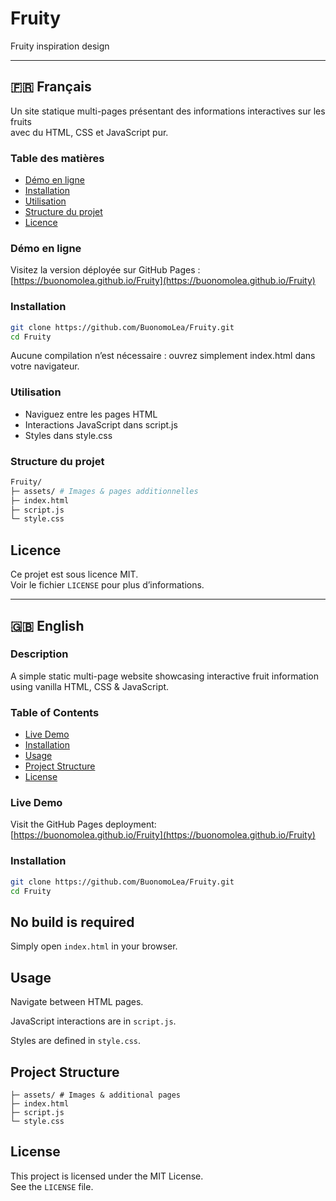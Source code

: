 # Fruity
Fruity inspiration design

---

## 🇫🇷 Français

Un site statique multi-pages présentant des informations interactives sur les fruits  
avec du HTML, CSS et JavaScript pur.

### Table des matières

- [Démo en ligne](#démo-en-ligne)  
- [Installation](#installation)  
- [Utilisation](#utilisation)  
- [Structure du projet](#structure-du-projet)  
- [Licence](#licence)  

### Démo en ligne

Visitez la version déployée sur GitHub Pages :  
          [https://buonomolea.github.io/Fruity](https://buonomolea.github.io/Fruity)

### Installation

```bash
git clone https://github.com/BuonomoLea/Fruity.git
cd Fruity
```
Aucune compilation n’est nécessaire : ouvrez simplement index.html dans votre navigateur.

### Utilisation 

- Naviguez entre les pages HTML
- Interactions JavaScript dans script.js
- Styles dans style.css

### Structure du projet

```bash
Fruity/
├─ assets/ # Images & pages additionnelles
├─ index.html
├─ script.js
└─ style.css
```

## Licence

Ce projet est sous licence MIT.  
Voir le fichier `LICENSE` pour plus d’informations.

---

## 🇬🇧 English

### Description

A simple static multi-page website showcasing interactive fruit information using vanilla HTML, CSS & JavaScript.

### Table of Contents

- [Live Demo](#live-demo)
- [Installation](#installation)
- [Usage](#usage)
- [Project Structure](#project-structure)
- [License](#license)

### Live Demo

Visit the GitHub Pages deployment:  
          [https://buonomolea.github.io/Fruity](https://buonomolea.github.io/Fruity)

### Installation

```bash
git clone https://github.com/BuonomoLea/Fruity.git
cd Fruity
```
## No build is required

Simply open `index.html` in your browser.

## Usage

Navigate between HTML pages.

JavaScript interactions are in `script.js`.

Styles are defined in `style.css`.

## Project Structure

```Fruity/
├─ assets/ # Images & additional pages
├─ index.html
├─ script.js
└─ style.css
```

## License

This project is licensed under the MIT License.  
See the `LICENSE` file.
